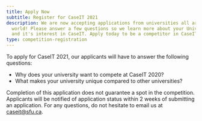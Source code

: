```yaml
---
title: Apply Now
subtitle: Register for CaseIT 2021
description: We are now accepting applications from universities all around the
  world! Please answer a few questions so we learn more about your University
  and it's interest in CaseIT. Apply today to be a competitor in CaseIT 2021.
type: competition-registration
---
```

To apply for CaseIT 2021, our applicants will have to answer the following questions:

* Why does your university want to compete at CaseIT 2020?
* What makes your university unique compared to other universities?

Completion of this application does not guarantee a spot in the competition. Applicants will be notified of application status within 2 weeks of submitting an application. For any questions, do not hesitate to email us at [caseit@sfu.ca](mailto:caseit@sfu.ca).